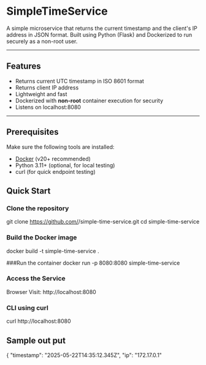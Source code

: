 # **SimpleTimeService**

A simple microservice that returns the current timestamp and the client's IP address in JSON format. Built using Python (Flask) and Dockerized to run securely as a non-root user.

---

## Features

- Returns current UTC timestamp in ISO 8601 format
- Returns client IP address
- Lightweight and fast
- Dockerized with **non-root** container execution for security
- Listens on localhost:8080

---

## Prerequisites

Make sure the following tools are installed:

- [Docker](https://www.docker.com/products/docker-desktop) (v20+ recommended)
- Python 3.11+ (optional, for local testing)
- curl (for quick endpoint testing)

## Quick Start

### Clone the repository

git clone https://github.com/<your-username>/simple-time-service.git
cd simple-time-service

### Build the Docker image
docker build -t simple-time-service .

###Run the container 
docker run -p 8080:8080 simple-time-service

### Access the Service
Browser
Visit: http://localhost:8080

### CLI using curl
curl http://localhost:8080

## Sample out put 

{
 "timestamp": "2025-05-22T14:35:12.345Z",
 "ip": "172.17.0.1"
